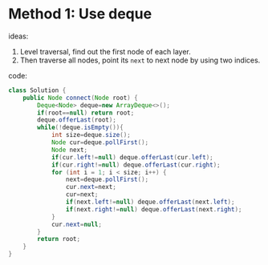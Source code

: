 # Method 1: Use deque
ideas:
1. Level traversal, find out the first node of each layer.
2. Then traverse all nodes, point its `next` to next node by using two indices.

code:
```java
class Solution {
    public Node connect(Node root) {
        Deque<Node> deque=new ArrayDeque<>();
        if(root==null) return root;
        deque.offerLast(root);
        while(!deque.isEmpty()){
            int size=deque.size();
            Node cur=deque.pollFirst();
            Node next;
            if(cur.left!=null) deque.offerLast(cur.left);
            if(cur.right!=null) deque.offerLast(cur.right);
            for (int i = 1; i < size; i++) {
                next=deque.pollFirst();
                cur.next=next;
                cur=next;
                if(next.left!=null) deque.offerLast(next.left);
                if(next.right!=null) deque.offerLast(next.right);
            }
            cur.next=null;
        }
        return root;
    }
}
```